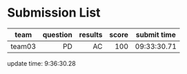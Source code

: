 # Submission List
team    | question  | results  | score | submit time
------|-----:|-----:| ----:|-----
team03 | PD | AC | 100 | 09:33:30.71


update time:  9:36:30.28 
